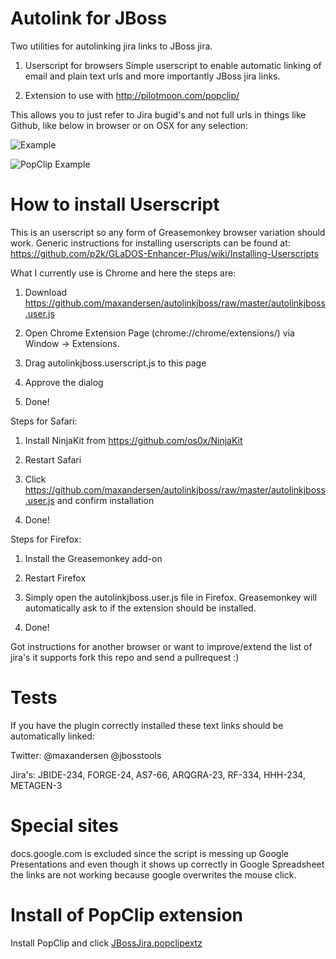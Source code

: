 Autolink for JBoss
==================

Two utilities for autolinking jira links to JBoss jira.

1) Userscript for browsers
   Simple userscript to enable automatic linking of email and plain text urls and more importantly JBoss jira links.

2) Extension to use with http://pilotmoon.com/popclip/

This allows you to just refer to Jira bugid's and not full urls in things like Github, like below in browser or on OSX for any selection:

![Example](https://raw.github.com/maxandersen/autolinkjboss/master/example.png)

![PopClip Example](https://raw.github.com/maxandersen/autolinkjboss/master/example-popclip.png)


How to install Userscript
=========================

This is an userscript so any form of Greasemonkey browser variation should work.
Generic instructions for installing userscripts can be found at: https://github.com/p2k/GLaDOS-Enhancer-Plus/wiki/Installing-Userscripts

What I currently use is Chrome and here the steps are:

   1) Download https://github.com/maxandersen/autolinkjboss/raw/master/autolinkjboss.user.js
   
   2) Open Chrome Extension Page (chrome://chrome/extensions/) via Window -> Extensions.

   3) Drag autolinkjboss.userscript.js to this page

   4) Approve the dialog 

   5) Done!

Steps for Safari:

   1) Install NinjaKit from https://github.com/os0x/NinjaKit

   2) Restart Safari

   3) Click https://github.com/maxandersen/autolinkjboss/raw/master/autolinkjboss.user.js and confirm installation

   4) Done!

Steps for Firefox:

   1) Install the Greasemonkey add-on

   2) Restart Firefox

   3) Simply open the autolinkjboss.user.js file in Firefox.  Greasemonkey will automatically ask to if the extension should be installed.

   4) Done!

Got instructions for another browser or want to improve/extend the list of jira's it supports fork this repo and send a pullrequest :)

Tests
=====

If you have the plugin correctly installed these text links should be automatically linked:

Twitter: @maxandersen @jbosstools

Jira's: JBIDE-234, FORGE-24, AS7-66, ARQGRA-23, RF-334, HHH-234, METAGEN-3

Special sites
=============

docs.google.com is excluded since the script is messing up Google
Presentations and even though it shows up correctly in Google
Spreadsheet the links are not working because google overwrites the
mouse click.

Install of PopClip extension
============================

Install PopClip and click [JBossJira.popclipextz](https://github.com/maxandersen/autolinkjboss/raw/master/JBossJira.popclipextz)
